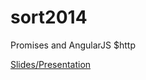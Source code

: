 sort2014
========

Promises and AngularJS $http

[Slides/Presentation](http://ssoward.github.io/sort2014/src/main/webapp/slides/2014.html)




